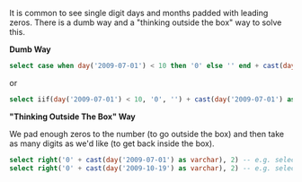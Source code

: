 It is common to see single digit days and months padded with leading zeros. There is a dumb way and a "thinking outside the box" way to solve this.

**Dumb Way**

```sql
select case when day('2009-07-01') < 10 then '0' else '' end + cast(day('2009-07-01') as varchar)
```
or
```sql
select iif(day('2009-07-01') < 10, '0', '') + cast(day('2009-07-01') as varchar)
```

**"Thinking Outside The Box" Way**

We pad enough zeros to the number (to go outside the box) and then take as many digits as we'd like (to get back inside the box).

```sql
select right('0' + cast(day('2009-07-01') as varchar), 2) -- e.g. select right('01', 2)
select right('0' + cast(day('2009-10-19') as varchar), 2) -- e.g. select right('019', 2)
```
